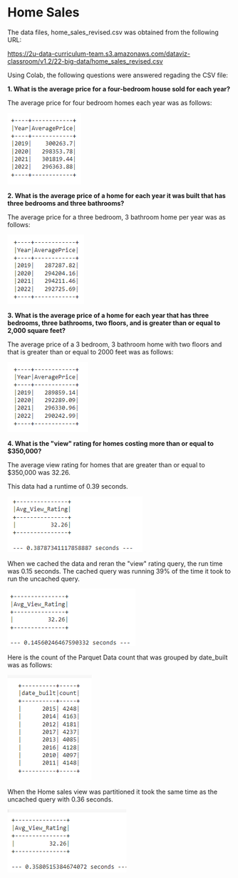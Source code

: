 # Home Sales


The data files, home_sales_revised.csv was obtained from the following URL:

https://2u-data-curriculum-team.s3.amazonaws.com/dataviz-classroom/v1.2/22-big-data/home_sales_revised.csv

Using Colab, the following questions were answered regading the CSV file:

**1.  What is the average price for a four-bedroom house sold for each year?**

The average price for four bedroom homes each year was as follows:

![](https://github.com/TraceyGeneau/HomeSales/blob/main/Images/1_4bedroomsperyear.png)

**2.  What is the average price of a home for each year it was built that has three bedrooms and three bathrooms?**

The average price for a three bedroom, 3 bathroom home per year was as follows:

![](https://github.com/TraceyGeneau/HomeSales/blob/main/Images/2_3bed_3bath.png)

**3.  What is the average price of a home for each year that has three bedrooms, three bathrooms, two floors, and is greater than or equal to 2,000 square feet?**

The average price of a 3 bedroom, 3 bathroom home with two floors and that is greater than or equal to 2000 feet was as follows:

![](https://github.com/TraceyGeneau/HomeSales/blob/main/Images/3_3bed_3bath_2floor_2000sft.png)

**4.  What is the "view" rating for homes costing more than or equal to $350,000?**

The average view rating for homes that are greater than or equal to $350,000 was 32.26.

This data had a runtime of 0.39 seconds.  

![](https://github.com/TraceyGeneau/HomeSales/blob/main/Images/4_Avg_view.png) 


When we cached the data and reran the "view" rating query, the run time was 0.15 seconds.  The cached query was running 39% of the time it took to run the uncached query. 

![](https://github.com/TraceyGeneau/HomeSales/blob/main/Images/5_cached_avg_view.png)

Here is the count of the Parquet Data count that was grouped by date_built was as follows:

![](https://github.com/TraceyGeneau/HomeSales/blob/main/Images/7_parquet.png)

When the Home sales view was partitioned it took the same time as the uncached query with 0.36 seconds.

![](https://github.com/TraceyGeneau/HomeSales/blob/main/Images/6_Partitioned.png)









